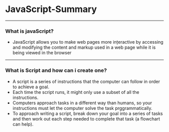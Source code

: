 # JavaScript-Summary
---
### What is javaScript?
- JavaScript allows you to make web pages more ințeractive by accessing
 and modifying the content and markup used in a web page while it is being viewed in the browser
 
--- 
### What is Script and how can i create one?
- A script is a series of instructions that the computer
  can follow in order to achieve a goal.
- Each time the script runs, it might only use a subset of
  all the instructions.
- Computers approach tasks in a different way than humans,
  so your instructions must let the computer solve the task prggrammatically.
- To approach writing a script, break down your goal into a series of tasks
  and then work out each step needed to complete that task (a flowchart can help).
